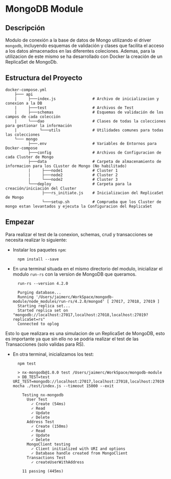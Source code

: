 # MongoDB Module

## Descripción

Modulo de conexión a la base de datos de Mongo utilizando el driver `mongodb`, incluyendo esquemas de validación y clases que facilita el acceso a los datos almacenados en las diferentes coleciones. Ademas, para la utilizacion de este mismo se ha desarrollado con Docker la creación de un ReplicaSet de MongoDb.

## Estructura del Proyecto
    
    docker-compose.yml
        ├─── api
        |     ├───index.js                # Archivo de inicializacion y conexion a la DB
        |     ├───test                    # Archivos de Test
        |     ├───schemas                 # Esquemas de validación de los campos de cada colección
        |     └───dao                     # Clases de todas la colecciones para gestionar la información
        |          └───utils              # Utilidades comunes para todas las colecciones
        └─── mongo
              ├───.env                    # Variables de Entornos para Docker-compose
              ├───config                  # Archivos de Configuracion de cada Cluster de Mongo
              ├───data                    # Carpeta de almacenamiento de informacion para los CLuster de Mongo (No habilitado)
              |     ├───node1             # Cluster 1
              |     ├───node2             # Cluster 2
              |     └───node2             # Cluster 3
              └───deploy                  # Carpeta para la creación/iniciación del Cluster
                    ├───rs_initiate.js    # Inicializacion del ReplicaSet de Mongo
                    └───setup.sh          # Comprueba que los Cluster de mongo estan levantados y ejecuta la Configuracion del ReplicaSet
     

## Empezar

Para realizar el test de la conexion, schemas, crud y transacciones se necesita realizar lo siguiente:

- Instalar los paquetes `npm`:

        npm install --save

- En una terminal situada en el mismo directorio del modulo, inicializar el modulo `run-rs` con la version de MongoDB que queramos.

        run-rs --version 4.2.0
        
        Purging database...
        Running '/Users/jaimerc/WorkSpace/mongodb-module/node_modules/run-rs/4.2.0/mongod' [ 27017, 27018, 27019 ]
        Starting replica set...
        Started replica set on "mongodb://localhost:27017,localhost:27018,localhost:27019?replicaSet=rs"
        Connected to oplog
    
Esto lo que realizara es una simulacion de un ReplicaSet de MongoDB, esto es importante ya que sin ello no se podria realizar el test de las Transacciones (solo validas para RS).

- En otra terminal, inicializamos los test:

        npm test
    
        > nx-mongodb@1.0.0 test /Users/jaimerc/WorkSpace/mongodb-module
        > DB_TEST=test URI_TEST=mongodb://localhost:27017,localhost:27018,localhost:27019 mocha ./test/index.js --timeout 15000 --exit
        
          Testing nx-mongodb
            User Test
              ✓ Create (54ms)
              ✓ Read
              ✓ Update
              ✓ Delete
            Address Test
              ✓ Create (150ms)
              ✓ Read
              ✓ Update
              ✓ Delete
            MongoClient testing
              ✓ Client initialized with URI and options
              ✓ Database handle created from MongoClient
            Transactions Test
              ✓ createUserWithAddress
        
          11 passing (445ms)

    
